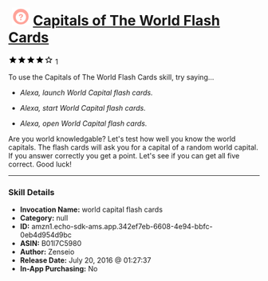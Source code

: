 # &nbsp;<img src="skill_icon" alt="Capitals of The World Flash Cards icon" width="36"> [Capitals of The World Flash Cards](http://alexa.amazon.com/#skills/amzn1.echo-sdk-ams.app.342ef7eb-6608-4e94-bbfc-0eb4d954d9bc)
![4 stars](../../images/ic_star_black_18dp_1x.png)![4 stars](../../images/ic_star_black_18dp_1x.png)![4 stars](../../images/ic_star_black_18dp_1x.png)![4 stars](../../images/ic_star_black_18dp_1x.png)![4 stars](../../images/ic_star_border_black_18dp_1x.png) 1

To use the Capitals of The World Flash Cards skill, try saying...

* *Alexa, launch World Capital flash cards.*

* *Alexa, start World Capital flash cards.*

* *Alexa, open World Capital flash cards.*

Are you world knowledgable? Let's test how well you know the world capitals. The flash cards will ask you for a capital of a random world capital. If you answer correctly you get a point. Let's see if you can get all five correct. Good luck!

***

### Skill Details

* **Invocation Name:** world capital flash cards
* **Category:** null
* **ID:** amzn1.echo-sdk-ams.app.342ef7eb-6608-4e94-bbfc-0eb4d954d9bc
* **ASIN:** B01I7C5980
* **Author:** Zenseio
* **Release Date:** July 20, 2016 @ 01:27:37
* **In-App Purchasing:** No
